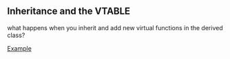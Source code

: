 ## Inheritance and the VTABLE

what happens when you inherit and add new virtual functions in the derived class?

[Example](AddingVirtuals.cpp)
